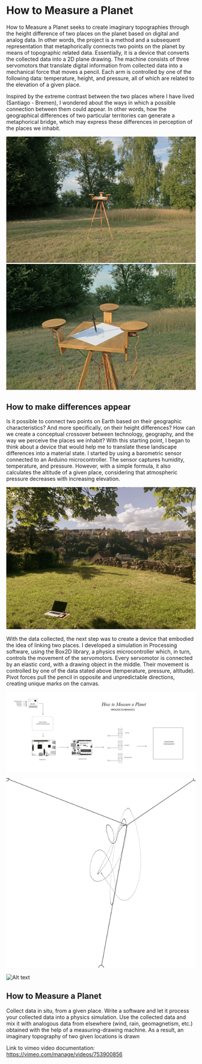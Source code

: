 # How to Measure a Planet

How to Measure a Planet seeks to create imaginary topographies through the height difference of two places on the planet based on digital and analog data. In other words, the project is a method and a subsequent representation that metaphorically connects two points on the planet by means of topographic related data. Essentially, it is a device that converts the collected data into a 2D plane drawing. The machine consists of three servomotors that translate digital information from collected data into a mechanical force that moves a pencil. Each arm is controlled by one of the following data: temperature, height, and pressure, all of which are related to the elevation of a given place.

Inspired by the extreme contrast between the two places where I have lived (Santiago - Bremen), I wondered about the ways in which a possible connection between them could appear. In other words, how the geographical differences of two particular territories can generate a metaphorical bridge, which may express these differences in perception of the places we inhabit.


![Alt text](https://github.com/malcela/howtomeasureaplanet/blob/main/ma-how_to_measure_a_planet-1.jpg "Drawing Machine")
![Alt text](https://github.com/malcela/howtomeasureaplanet/blob/main/ma-how_to_measure_a_planet-2.jpg "Drawing Machine Close Up")


## How to make differences appear
Is it possible to connect two points on Earth based on their geographic characteristics? And more specifically, on their height differences? How can we create a conceptual crossover between technology, geography, and the way we perceive the places we inhabit? With this starting point, I began to think about a device that would help me to translate these landscape differences into a material state.
I started by using a barometric sensor connected to an Arduino microcontroller. The sensor captures humidity, temperature, and pressure. However, with a simple formula, it also calculates the altitude of a given place, considering that atmospheric pressure decreases with increasing elevation.


![Alt text](https://github.com/malcela/howtomeasureaplanet/blob/main/ma-how_to_measure_a_planet-7.jpg "Data collection in Laufenburg, Switzerland")



With the data collected, the next step was to create a device that embodied the idea of linking two places. I developed a simulation in Processing software, using the Box2D library, a physics microcontroller which, in turn, controls the movement of the servomotors. Every servomotor is connected by an elastic cord, with a drawing object in the middle. Their movement is controlled by one of the data stated above (temperature, pressure, altitude). Pivot
forces pull the pencil in opposite and unpredictable directions, creating unique marks on the canvas.


![Alt text](https://github.com/malcela/howtomeasureaplanet/blob/main/htmap_schematics.jpg "Process schematics")

![Alt text](https://github.com/malcela/howtomeasureaplanet/blob/main/ma-how_to_measure_a_planet-9.gif "Processing Simulation")

![Alt text](https://github.com/malcela/howtomeasureaplanet/blob/main/ma-how_to_measure_a_planet-8compressed.gif "Machine Drawing close up")


## How to Measure a Planet

Collect data in situ, from a given place.
Write a software and let it process your collected data into a physics simulation.
Use the collected data and mix it with analogous data from elsewhere (wind, rain, geomagnetism, etc.) obtained with the help of a measuring-drawing machine.
As a result, an imaginary topography of two given locations is drawn



Link to vimeo video documentation: https://vimeo.com/manage/videos/753900856


